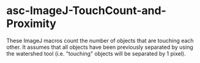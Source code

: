 # asc-ImageJ-TouchCount-and-Proximity
These ImageJ macros count the number of objects that are touching each other. It assumes that all objects have been previously separated by using the watershed tool (i.e. "touching" objects will be separated by 1 pixel). 

